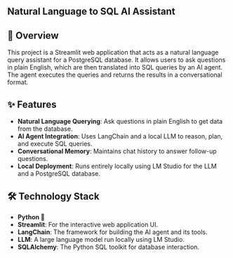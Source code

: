 ## Natural Language to SQL AI Assistant

## 🧐 Overview

This project is a Streamlit web application that acts as a natural language query assistant for a PostgreSQL database. It allows users to ask questions in plain English, which are then translated into SQL queries by an AI agent. The agent executes the queries and returns the results in a conversational format.

## ✨ Features

- **Natural Language Querying**: Ask questions in plain English to get data from the database.
- **AI Agent Integration**: Uses LangChain and a local LLM to reason, plan, and execute SQL queries.
- **Conversational Memory**: Maintains chat history to answer follow-up questions.
- **Local Deployment**: Runs entirely locally using LM Studio for the LLM and a PostgreSQL database.

## 🛠️ Technology Stack

- **Python 🐍**
- **Streamlit**: For the interactive web application UI.
- **LangChain**: The framework for building the AI agent and its tools.
- **LLM**: A large language model run locally using LM Studio.
- **SQLAlchemy**: The Python SQL toolkit for database interaction.
